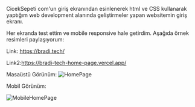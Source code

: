 CicekSepeti com'un giriş ekranından esinlenerek html ve CSS kullanarak yaptığım web development alanında geliştirmeler yapan websitemin giriş ekranı.

Her ekranda test ettim ve mobile responsive hale getirdim. Aşağıda örnek resimleri paylaşıyorum:



Link: https://bradi.tech/


Link2:https://bradi-tech-home-page.vercel.app/

Masaüstü Görünüm:
![HomePage](https://user-images.githubusercontent.com/112949938/232906102-8becaecb-aea6-4d35-89d2-1b21cf29f4f8.PNG)

Mobil Görünüm:


![MobileHomePage](https://user-images.githubusercontent.com/112949938/232906113-d2de2f4c-e341-40c6-bff6-8bcfa41bfdc4.PNG)
